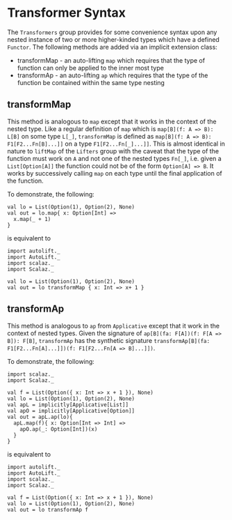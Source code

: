 # Transformer Syntax

The `Transformers` group provides for some convenience syntax upon any nested instance of two or more higher-kinded types which have a defined `Functor`. The following methods are added via an implicit extension class:

 * transformMap - an auto-lifting `map` which requires that the type of function can only be applied to the inner most type
 * transformAp - an auto-lifting `ap` which requires that the type of the function be contained within the same type nesting

## transformMap

This method is analogous to `map` except that it works in the context of the nested type. Like a regular definition of `map` which is `map[B](f: A => B): L[B]` on some type `L[_]`, `transformMap` is defined as `map[B](f: A => B): F1[F2...Fn[B]...]]` on a type `F1[F2...Fn[_]...]]`. This is almost identical in nature to `liftMap` of the `Lifters` group with the caveat that the type of the function must work on `A` and not one of the nested types `Fn[_]`, i.e. given a `List[Option[A]]` the function could not be of the form `Option[A] => B`. It works by successively calling `map` on each type until the final application of the function.

To demonstrate, the following:

```tut
val lo = List(Option(1), Option(2), None)
val out = lo.map{ x: Option[Int] =>
  x.map(_ + 1)
}
```

is equivalent to

```tut
import autolift._
import AutoLift._
import scalaz._
import Scalaz._

val lo = List(Option(1), Option(2), None)
val out = lo transformMap { x: Int => x+ 1 }
```

## transformAp

This method is analogous to `ap` from `Applicative` except that it work in the context of nested types. Given the signature of `ap[B](fa: F[A])(f: F[A => B]): F[B]`, `transformAp` has the synthetic signature `transformAp[B](fa: F1[F2...Fn[A]...]])(f: F1[F2...Fn[A => B]...]])`.

To demonstrate, the following:

```tut
import scalaz._
import Scalaz._

val f = List(Option({ x: Int => x + 1 }), None)
val lo = List(Option(1), Option(2), None)
val apL = implicitly[Applicative[List]]
val apO = implicitly[Applicative[Option]]
val out = apL.ap(lo){
  apL.map(f){ x: Option[Int => Int] =>
    apO.ap(_: Option[Int])(x)
  }
}
```

is equivalent to

```tut
import autolift._
import AutoLift._
import scalaz._
import Scalaz._

val f = List(Option({ x: Int => x + 1 }), None)
val lo = List(Option(1), Option(2), None)
val out = lo transformAp f
```